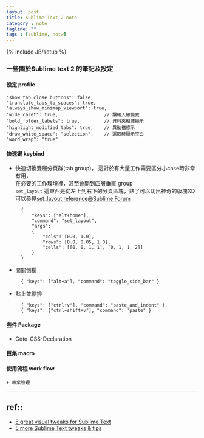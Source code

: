 ```yaml
---
layout: post
title: Sublime Text 2 note
category : note
tagline: ""
tags : [sublime, notw]
---
```

{% include JB/setup %}

### 一些關於Sublime text 2 的筆記及設定

#### 設定 profile

    "show_tab_close_buttons": false,
    "translate_tabs_to_spaces": true,
    "always_show_minimap_viewport": true,
    "wide_caret": true,                 // 讓輸入線變寬
    "bold_folder_labels": true,         // 資料夾粗體顯示
    "highlight_modified_tabs": true,    // 異動檔標示
    "draw_white_space": "selection",    // 選取時顯示空白
    "word_wrap": "true"


#### 快速鍵 keybind

+ 快速切換雙層分頁群(tab group)，
  這對於有大量工作需要區分小case時非常有用，  
  在必要的工作環境裡，甚至會開到四層垂直 group  
  `set_layout` 這東西是從左上到右下的分頁區塊，熟了可以切出神奇的版塊XD  
  可以參見[set_layout reference@Sublime Forum](http://www.sublimetext.com/forum/viewtopic.php?f=6&t=7284)

        {
            "keys": ["alt+home"],
            "command": "set_layout",
            "args":
            {
                "cols": [0.0, 1.0],
                "rows": [0.0, 0.05, 1.0],
                "cells": [[0, 0, 1, 1], [0, 1, 1, 2]]
            }
        }

+ 開關側欄

        { "keys": ["alt+a"], "command": "toggle_side_bar" }

+ 貼上並縮排

        { "keys": ["ctrl+v"], "command": "paste_and_indent" },
        { "keys": ["ctrl+shift+v"], "command": "paste" }


#### 套件 Package

+ Goto-CSS-Declaration

#### 巨集 macro


#### 使用流程 work flow

    + 專案管理


---

## ref::
+ [5 great visual tweaks for Sublime Text](http://wesbos.com/sublime-text-5-visual-tweaks/)
+ [5 more Sublime Text tweaks & tips](http://wesbos.com/5-sublime-text-tweaks-tips/)